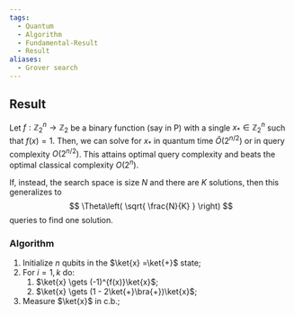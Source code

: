 ```yaml
---
tags:
  - Quantum
  - Algorithm
  - Fundamental-Result
  - Result
aliases:
  - Grover search
---
```

## Result

Let $f : \mathbb{Z}_{2}^{n} \to \mathbb{Z}_{2}$ be a binary function (say in $\mathrm{P}$) with a single $x_{*} \in \mathbb{Z}_{2}^{n}$ such that $f(x) = 1$. Then, we can solve for $x_{*}$ in quantum time $\tilde{O}(2^{n/2})$ or in query complexity $O(2^{n/2})$. This attains optimal query complexity and beats the optimal classical complexity $O(2^{n})$.

If, instead, the search space is size $N$ and there are $K$ solutions, then this generalizes to 
$$
\Theta\left( \sqrt{ \frac{N}{K} } \right)
$$
queries to find one solution.

### Algorithm

1. Initialize $n$ qubits in the $\ket{x} =\ket{+}$ state;
2. For $i = 1, k$ do:
	1. $\ket{x} \gets (-1)^{f(x)}\ket{x}$;
	2. $\ket{x} \gets (1 - 2\ket{+}\bra{+})\ket{x}$;
3. Measure $\ket{x}$ in c.b.;